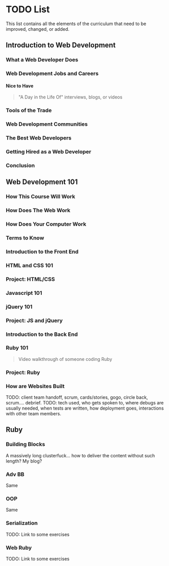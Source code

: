 # TODO List

This list contains all the elements of the curriculum that need to be improved, changed, or added.

## Introduction to Web Development
### What a Web Developer Does
### Web Development Jobs and Careers
#### Nice to Have
> "A Day in the Life Of" interviews, blogs, or videos
### Tools of the Trade
### Web Development Communities
### The Best Web Developers
### Getting Hired as a Web Developer
### Conclusion

## Web Development 101
### How This Course Will Work
### How Does The Web Work
### How Does Your Computer Work
### Terms to Know
### Introduction to the Front End
### HTML and CSS 101
### Project: HTML/CSS
### Javascript 101
### jQuery 101
### Project: JS and jQuery
### Introduction to the Back End
### Ruby 101
> Video walkthrough of someone coding Ruby
### Project: Ruby

### How are Websites Built
TODO: client team handoff, scrum, cards/stories, gogo, circle back, scrum.... debrief.
TODO: tech used, who gets spoken to, where debugs are usually needed, when tests are written, how deployment goes, interactions with other team members.

## Ruby
### Building Blocks
A massively long clusterfuck... how to deliver the content without such length?  My blog?
### Adv BB
Same
### OOP
Same
### Serialization
TODO: Link to some exercises
### Web Ruby
TODO: Link to some exercises


